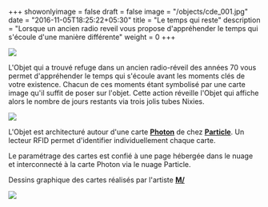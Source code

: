 +++
showonlyimage = false
draft = false
image = "/objects/cde_001.jpg"
date = "2016-11-05T18:25:22+05:30"
title = "Le temps qui reste"
description = "Lorsque un ancien radio reveil vous propose d'appréhender le temps qui s'écoule d'une manière différente"
weight = 0
+++

![](/objects/cde_001.jpg)

L'Objet qui a trouvé refuge dans un ancien radio-réveil des années 70 vous permet d'appréhender le temps qui s'écoule avant les moments clés de votre existence. Chacun de ces moments étant symbolisé par une carte image qu'il suffit de poser sur l'objet. 
Cette action réveille l'Objet qui affiche alors le nombre de jours restants via trois jolis tubes Nixies. 

![](/objects/cde_002.jpg)

L'Objet est architecturé autour d'une carte [**Photon**][2] de chez [**Particle**][1]. 
Un lecteur RFID permet d'identifier individuellement chaque carte.  

Le paramétrage des cartes est confié à une page hébergée dans le nuage et interconnecté 
à la carte Photon via le nuage Particle. 

Dessins graphique des cartes réalisés par l'artiste [**M/**][3]

![](/objects/cde_003.jpg)

[1]: https://www.particle.io/
[2]: https://docs.particle.io/photon/
[3]: https://mslash.fr/




